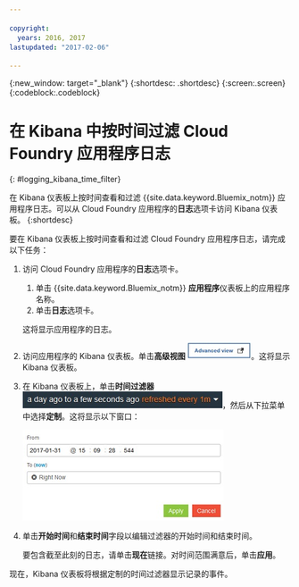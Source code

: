 ```yaml
---

copyright:
  years: 2016, 2017
lastupdated: "2017-02-06"

---
```



{:new_window: target="_blank"}
{:shortdesc: .shortdesc}
{:screen:.screen}
{:codeblock:.codeblock}


# 在 Kibana 中按时间过滤 Cloud Foundry 应用程序日志
<!-- for example, Uploading your data -->
{: #logging_kibana_time_filter}


在 Kibana 仪表板上按时间查看和过滤 {{site.data.keyword.Bluemix_notm}} 应用程序日志。可以从 Cloud Foundry 应用程序的**日志**选项卡访问 Kibana 仪表板。
{:shortdesc}

要在 Kibana 仪表板上按时间查看和过滤 Cloud Foundry 应用程序日志，请完成以下任务：

1. 访问 Cloud Foundry 应用程序的**日志**选项卡。 

    1. 单击 {{site.data.keyword.Bluemix_notm}} **应用程序**仪表板上的应用程序名称。
    2. 单击**日志**选项卡。 
    
    这将显示应用程序的日志。

2. 访问应用程序的 Kibana 仪表板。单击**高级视图** ![“高级视图”链接](images/logging_advanced_view.jpg)。这将显示 Kibana 仪表板。


3. 在 Kibana 仪表板上，单击**时间过滤器** ![Kibana 时间过滤器](images/logging_kibana_time_filter.jpg)，然后从下拉菜单中选择**定制**。这将显示以下窗口：

    ![Kibana 仪表板上的定制时间过滤器](images/logging_custom_time_filter.jpg)

4. 单击**开始时间**和**结束时间**字段以编辑过滤器的开始时间和结束时间。 
    
    要包含截至此刻的日志，请单击**现在**链接。对时间范围满意后，单击**应用**。 

现在，Kibana 仪表板将根据定制的时间过滤器显示记录的事件。
